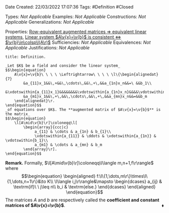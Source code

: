 <br />
<br />

Date Created: 22/03/2022 17:07:36
Tags: #Definition #Closed 

Types: _Not Applicable_
Examples: _Not Applicable_
Constructions: _Not Applicable_
Generalizations: _Not Applicable_

Properties: [Row-equivalent augmented matrices $\Rightarrow$ equivalent linear systems](Row-equivalent%20augmented%20matrices%20implies%20equivalent%20linear%20systems.md), [Linear system $A\v{x}=\v{b}$ is consistent $\Leftrightarrow$ $\v{b}\in\colsp\l(A\r)$](Linear%20system%20is%20consistent%20iff%20constant%20matrix%20is%20in%20column%20space%20of%20coefficient%20matrix.md)
Sufficiencies: _Not Applicable_
Equivalences: _Not Applicable_
Justifications: _Not Applicable_

``` ad-Definition
title: Definition.

_Let $K$ be a field and consider the linear system_
$$\begin{equation}
    A\v{x}=\v{b}\ \ \ \ \Leftrightarrow\ \ \ \ \l\{\begin{alignedat}{7}
        &a_{11}x_1&&\,+&&\,\cdots\,&&\,+\,&&a_{1n}x_n&&=\ &&b_1\\
        &\vdotswithin{a_{11}x_1}&&&&&&&&\vdotswithin{a_{1n}x_n}&&&&\vdotswithin{b_1}\\
        &a_{m1}x_1&&\,+\,&&\,\cdots\,&&\,+\,&&a_{mn}x_n&&=&&b_m
    \end{alignedat}\r.
\end{equation}$$
_of equations over $K$. The **augmented matrix of $A\v{x}=\v{b}$** is the matrix_
$$\begin{equation}
    \l[A\mid\v{b}\r]\coloneqq\l[
        \begin{array}{ccc|c}
             a_{11} & \cdots & a_{1n} & b_{1}\\
             \vdotswithin{a_{11}} & \ddots & \vdotswithin{a_{1n}} & \vdotswithin{b_1}\\
             a_{m1} & \cdots & a_{mn} & b_m
        \end{array}\r].
\end{equation}$$

```

**Remark.** Formally, $\l[A\mid\v{b}\r]\coloneqq\l\langle m,n+1,f\r\rangle$ where
$$\begin{equation}
    \begin{aligned}
        f:\l\{1,\dots,m\r\}\times\l\{1,\dots,n+1\r\}&\to K\\
            \l\langle i,j\r\rangle&\mapsto
                \begin{dcases}
                    a_{ij}  & \textrm{if}\ \ j\leq n\\
                    b_i & \textrm{else.}
                \end{dcases}
    \end{aligned}
\end{equation}$$
The matrices $A$ and $b$ are respectively called the **coefficient and constant matrices of $A\v{x}=\v{b}$**.<span style="float:right;">$\blacklozenge$</span>
